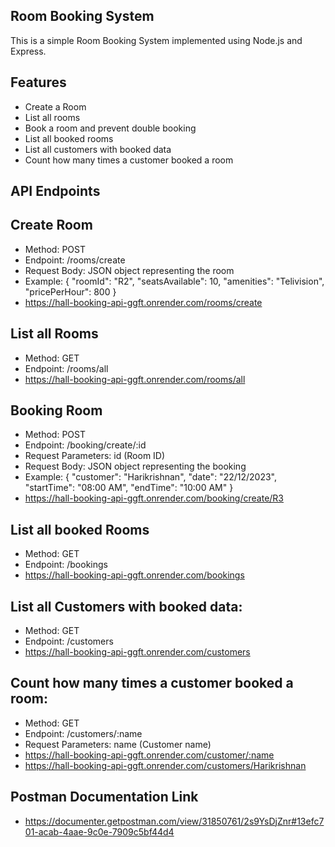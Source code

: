## Room Booking System

This is a simple Room Booking System implemented using Node.js and Express.

## Features

- Create a Room
- List all rooms
- Book a room and prevent double booking
- List all booked rooms
- List all customers with booked data
- Count how many times a customer booked a room

## API Endpoints
## Create Room
 - Method: POST
 - Endpoint: /rooms/create
 - Request Body: JSON object representing the room
 - Example: { "roomId": "R2", "seatsAvailable": 10, "amenities": "Telivision", "pricePerHour": 800 }
 - https://hall-booking-api-ggft.onrender.com/rooms/create

## List all Rooms
 - Method: GET
 - Endpoint: /rooms/all
 - https://hall-booking-api-ggft.onrender.com/rooms/all

## Booking Room
 - Method: POST
 - Endpoint: /booking/create/:id
 - Request Parameters: id (Room ID)
 - Request Body: JSON object representing the booking
 - Example: { "customer": "Harikrishnan", "date": "22/12/2023", "startTime": "08:00 AM", "endTime": "10:00 AM" }
 - https://hall-booking-api-ggft.onrender.com/booking/create/R3

## List all booked Rooms
 - Method: GET
 - Endpoint: /bookings
 - https://hall-booking-api-ggft.onrender.com/bookings

## List all Customers with booked data:
 - Method: GET
 - Endpoint: /customers
 - https://hall-booking-api-ggft.onrender.com/customers

## Count how many times a customer booked a room:
 - Method: GET
 - Endpoint: /customers/:name
 - Request Parameters: name (Customer name)
 - https://hall-booking-api-ggft.onrender.com/customer/:name
 - https://hall-booking-api-ggft.onrender.com/customers/Harikrishnan


## Postman Documentation Link
 - https://documenter.getpostman.com/view/31850761/2s9YsDjZnr#13efc701-acab-4aae-9c0e-7909c5bf44d4